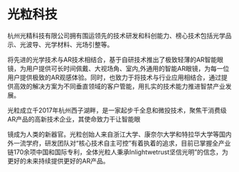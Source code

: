# 光粒科技

杭州光精科技有限公司拥有围运领先的技术研发和科创能力、榜心技术包括光学品示、光波导、光学材料、光场引整等。

将先进的光学技术与AR技术相结合，基于自研技术推出了极致轻薄的AR智能眼镜，为用户提供可长时间佩戴、大视场角、室内,外通用的智能AR眼镜，为每一位用户提供极致的AR观感体验。同时，也致力于将技术与行业应用相结合，通过提供高效的解决方案为不同垂直领域的客户管能，用扎实的技术能力推进智禁产业发展。

光粒成立千2017年杭州西子湖畔，是一家起步千全息和微投技术，聚焦干消费级AR产品的高新技术企业，其使命致力干让智能眼

镜成为人类的新器官。光粒创始人来自浙江大学、康奈尔大学和特拉华大学等国内外一流学府，研发团队对“核心技术自主可控”有着执着的追求，目前已掌握全产业链170余项中国和国际专利，全体光粒人秉承Inlightwetrust坚信光明”的信念，为更好的未来持续提供更好的AR产品。
